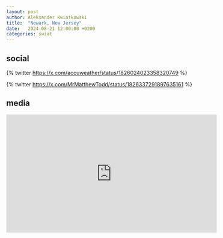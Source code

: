 ```yaml
---
layout: post
author: Aleksander Kwiatkowski
title:  "Newark, New Jersey"
date:   2024-08-21 12:00:00 +0200
categories: świat
---
```


## social

{% twitter https://x.com/accuweather/status/1826024023358320749 %}

{% twitter https://x.com/MrMatthewTodd/status/1826337291897635161 %}

## media

<iframe width="560" height="315" src="https://www.youtube.com/embed/Z3uVzWG4eZM?si=9jb8lulRF1IyLHHT" title="YouTube video player" frameborder="0" allow="accelerometer; autoplay; clipboard-write; encrypted-media; gyroscope; picture-in-picture; web-share" referrerpolicy="strict-origin-when-cross-origin" allowfullscreen></iframe>
